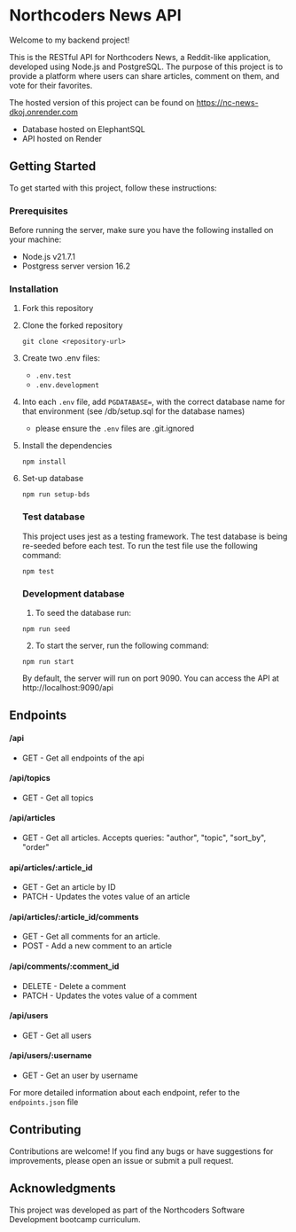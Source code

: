 # Northcoders News API

Welcome to my backend project!

This is the RESTful API for Northcoders News, a Reddit-like application, developed using Node.js and PostgreSQL. The purpose of this project is to provide a platform where users can share articles, comment on them, and vote for their favorites.

The hosted version of this project can be found on https://nc-news-dkoj.onrender.com

- Database hosted on ElephantSQL
- API hosted on Render

## Getting Started

To get started with this project, follow these instructions:

### Prerequisites

Before running the server, make sure you have the following installed on your machine:

- Node.js v21.7.1
- Postgress server version 16.2

### Installation

1. Fork this repository
2. Clone the forked repository

   `git clone <repository-url>`

3. Create two .env files:

   - `.env.test`
   - `.env.development`

4. Into each `.env` file, add `PGDATABASE=`, with the correct database name for that environment (see /db/setup.sql for the database names)

   - please ensure the `.env` files are .git.ignored

5. Install the dependencies

   `npm install`

6. Set-up database

   `npm run setup-bds`

   ### Test database

   This project uses jest as a testing framework. The test database is being re-seeded before each test.
   To run the test file use the following command:

   `npm test`

   ### Development database

   1. To seed the database run:

   `npm run seed`

   2. To start the server, run the following command:

   `npm run start`

   By default, the server will run on port 9090. You can access the API at http://localhost:9090/api

## Endpoints

#### /api

- GET - Get all endpoints of the api

#### /api/topics

- GET - Get all topics

#### /api/articles

- GET - Get all articles. Accepts queries: "author", "topic", "sort_by", "order"

#### api/articles/:article_id

- GET - Get an article by ID
- PATCH - Updates the votes value of an article

#### /api/articles/:article_id/comments

- GET - Get all comments for an article.
- POST - Add a new comment to an article

#### /api/comments/:comment_id

- DELETE - Delete a comment
- PATCH - Updates the votes value of a comment

#### /api/users

- GET - Get all users

#### /api/users/:username

- GET - Get an user by username

For more detailed information about each endpoint, refer to the `endpoints.json` file

## Contributing

Contributions are welcome! If you find any bugs or have suggestions for improvements, please open an issue or submit a pull request.

## Acknowledgments

This project was developed as part of the Northcoders Software Development bootcamp curriculum.
